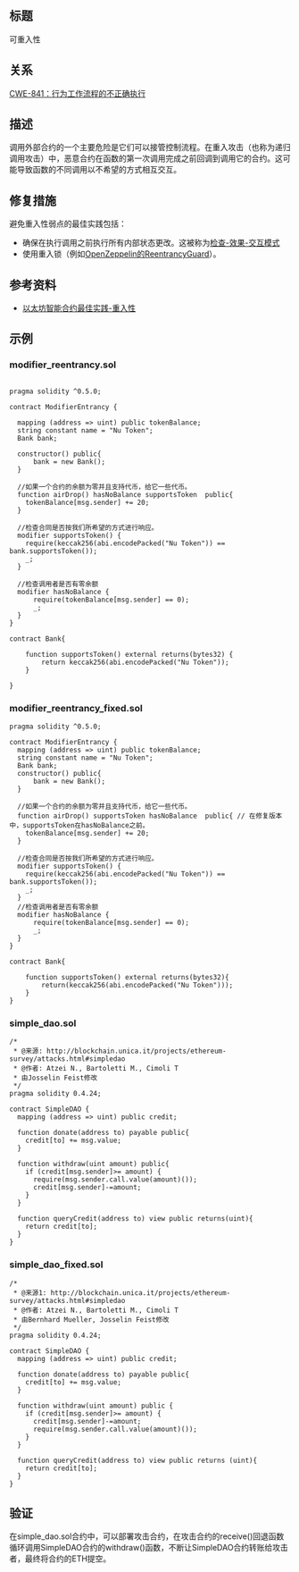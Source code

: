 ## 标题
可重入性

## 关系
[CWE-841：行为工作流程的不正确执行](https://cwe.mitre.org/data/definitions/347.html)

## 描述
调用外部合约的一个主要危险是它们可以接管控制流程。在重入攻击（也称为递归调用攻击）中，恶意合约在函数的第一次调用完成之前回调到调用它的合约。这可能导致函数的不同调用以不希望的方式相互交互。

## 修复措施
避免重入性弱点的最佳实践包括：

* 确保在执行调用之前执行所有内部状态更改。这被称为[检查-效果-交互模式](https://solidity.readthedocs.io/en/latest/security-considerations.html#use-the-checks-effects-interactions-pattern)
* 使用重入锁（例如[OpenZeppelin的ReentrancyGuard](https://github.com/OpenZeppelin/openzeppelin-contracts/blob/master/contracts/security/ReentrancyGuard.sol）)）。

## 参考资料
* [以太坊智能合约最佳实践-重入性](https://consensys.github.io/smart-contract-best-practices/attacks/reentrancy/)

## 示例

### modifier_reentrancy.sol
``` solidity

pragma solidity ^0.5.0;

contract ModifierEntrancy {

  mapping (address => uint) public tokenBalance;
  string constant name = "Nu Token";
  Bank bank;

  constructor() public{
      bank = new Bank();
  }

  //如果一个合约的余额为零并且支持代币，给它一些代币。
  function airDrop() hasNoBalance supportsToken  public{
    tokenBalance[msg.sender] += 20;
  }

  //检查合同是否按我们所希望的方式进行响应。
  modifier supportsToken() {
    require(keccak256(abi.encodePacked("Nu Token")) == bank.supportsToken());
    _;
  }

  //检查调用者是否有零余额
  modifier hasNoBalance {
      require(tokenBalance[msg.sender] == 0);
      _;
  }
}

contract Bank{

    function supportsToken() external returns(bytes32) {
        return keccak256(abi.encodePacked("Nu Token"));
    }

}
```

### modifier_reentrancy_fixed.sol
``` solidity
pragma solidity ^0.5.0;

contract ModifierEntrancy {
  mapping (address => uint) public tokenBalance;
  string constant name = "Nu Token";
  Bank bank;
  constructor() public{
      bank = new Bank();
  }

  //如果一个合约的余额为零并且支持代币，给它一些代币。
  function airDrop() supportsToken hasNoBalance  public{ // 在修复版本中，supportsToken在hasNoBalance之前。
    tokenBalance[msg.sender] += 20;
  }

  //检查合同是否按我们所希望的方式进行响应。
  modifier supportsToken() {
    require(keccak256(abi.encodePacked("Nu Token")) == bank.supportsToken());
    _;
  }
  //检查调用者是否有零余额
  modifier hasNoBalance {
      require(tokenBalance[msg.sender] == 0);
      _;
  }
}

contract Bank{

    function supportsToken() external returns(bytes32){
        return(keccak256(abi.encodePacked("Nu Token")));
    }
}
```

### simple_dao.sol
``` solidity
/*
 * @来源: http://blockchain.unica.it/projects/ethereum-survey/attacks.html#simpledao
 * @作者: Atzei N., Bartoletti M., Cimoli T
 * 由Josselin Feist修改
 */
pragma solidity 0.4.24;

contract SimpleDAO {
  mapping (address => uint) public credit;

  function donate(address to) payable public{
    credit[to] += msg.value;
  }

  function withdraw(uint amount) public{
    if (credit[msg.sender]>= amount) {
      require(msg.sender.call.value(amount)());
      credit[msg.sender]-=amount;
    }
  }  

  function queryCredit(address to) view public returns(uint){
    return credit[to];
  }
}
```

### simple_dao_fixed.sol
``` solidity
/*
 * @来源1: http://blockchain.unica.it/projects/ethereum-survey/attacks.html#simpledao
 * @作者: Atzei N., Bartoletti M., Cimoli T
 * 由Bernhard Mueller, Josselin Feist修改
 */
pragma solidity 0.4.24;

contract SimpleDAO {
  mapping (address => uint) public credit;

  function donate(address to) payable public{
    credit[to] += msg.value;
  }

  function withdraw(uint amount) public {
    if (credit[msg.sender]>= amount) {
      credit[msg.sender]-=amount;
      require(msg.sender.call.value(amount)());
    }
  }  

  function queryCredit(address to) view public returns (uint){
    return credit[to];
  }
}
```

## 验证
在simple_dao.sol合约中，可以部署攻击合约，在攻击合约的receive()回退函数循环调用SimpleDAO合约的withdraw()函数，不断让SimpleDAO合约转账给攻击者，最终将合约的ETH提空。